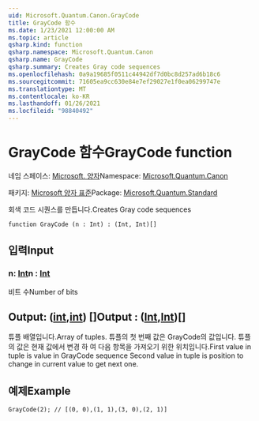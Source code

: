 ```yaml
---
uid: Microsoft.Quantum.Canon.GrayCode
title: GrayCode 함수
ms.date: 1/23/2021 12:00:00 AM
ms.topic: article
qsharp.kind: function
qsharp.namespace: Microsoft.Quantum.Canon
qsharp.name: GrayCode
qsharp.summary: Creates Gray code sequences
ms.openlocfilehash: 0a9a19685f0511c44942df7d0bc8d257ad6b18c6
ms.sourcegitcommit: 71605ea9cc630e84e7ef29027e1f0ea06299747e
ms.translationtype: MT
ms.contentlocale: ko-KR
ms.lasthandoff: 01/26/2021
ms.locfileid: "98840492"
---
```

# <a name="graycode-function"></a><span data-ttu-id="8a0a5-102">GrayCode 함수</span><span class="sxs-lookup"><span data-stu-id="8a0a5-102">GrayCode function</span></span>

<span data-ttu-id="8a0a5-103">네임 스페이스: [Microsoft. 양자](xref:Microsoft.Quantum.Canon)</span><span class="sxs-lookup"><span data-stu-id="8a0a5-103">Namespace: [Microsoft.Quantum.Canon](xref:Microsoft.Quantum.Canon)</span></span>

<span data-ttu-id="8a0a5-104">패키지: [Microsoft 양자 표준](https://nuget.org/packages/Microsoft.Quantum.Standard)</span><span class="sxs-lookup"><span data-stu-id="8a0a5-104">Package: [Microsoft.Quantum.Standard](https://nuget.org/packages/Microsoft.Quantum.Standard)</span></span>


<span data-ttu-id="8a0a5-105">회색 코드 시퀀스를 만듭니다.</span><span class="sxs-lookup"><span data-stu-id="8a0a5-105">Creates Gray code sequences</span></span>

```qsharp
function GrayCode (n : Int) : (Int, Int)[]
```


## <a name="input"></a><span data-ttu-id="8a0a5-106">입력</span><span class="sxs-lookup"><span data-stu-id="8a0a5-106">Input</span></span>

### <a name="n--int"></a><span data-ttu-id="8a0a5-107">n: [Int](xref:microsoft.quantum.lang-ref.int)</span><span class="sxs-lookup"><span data-stu-id="8a0a5-107">n : [Int](xref:microsoft.quantum.lang-ref.int)</span></span>

<span data-ttu-id="8a0a5-108">비트 수</span><span class="sxs-lookup"><span data-stu-id="8a0a5-108">Number of bits</span></span>



## <a name="output--intint"></a><span data-ttu-id="8a0a5-109">Output: ([int](xref:microsoft.quantum.lang-ref.int),[int](xref:microsoft.quantum.lang-ref.int)) []</span><span class="sxs-lookup"><span data-stu-id="8a0a5-109">Output : ([Int](xref:microsoft.quantum.lang-ref.int),[Int](xref:microsoft.quantum.lang-ref.int))[]</span></span>

<span data-ttu-id="8a0a5-110">튜플 배열입니다.</span><span class="sxs-lookup"><span data-stu-id="8a0a5-110">Array of tuples.</span></span> <span data-ttu-id="8a0a5-111">튜플의 첫 번째 값은 GrayCode의 값입니다. 튜플의 값은 현재 값에서 변경 하 여 다음 항목을 가져오기 위한 위치입니다.</span><span class="sxs-lookup"><span data-stu-id="8a0a5-111">First value in tuple is value in GrayCode sequence Second value in tuple is position to change in current value to get next one.</span></span>

## <a name="example"></a><span data-ttu-id="8a0a5-112">예제</span><span class="sxs-lookup"><span data-stu-id="8a0a5-112">Example</span></span>

```qsharp
GrayCode(2); // [(0, 0),(1, 1),(3, 0),(2, 1)]
```